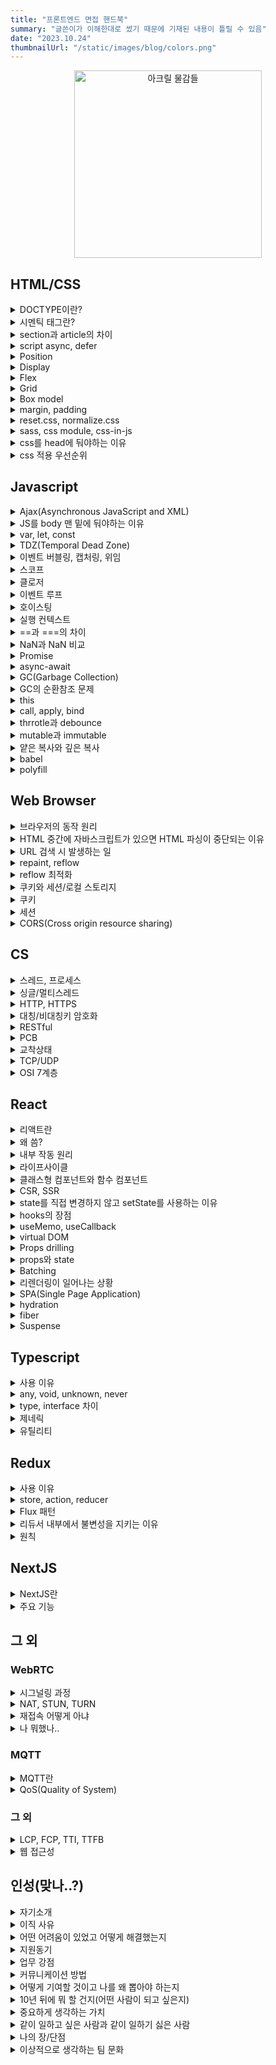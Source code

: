 ```yaml
---
title: "프론트엔드 면접 핸드북"
summary: "글쓴이가 이해한대로 썼기 때문에 기재된 내용이 틀릴 수 있음"
date: "2023.10.24"
thumbnailUrl: "/static/images/blog/colors.png"
---
```


<div align="center">
	<img src="/static/images/blog/colors.png" width="300px" alt="아크릴 물감들" />
</div>

## HTML/CSS

<details>
<summary>DOCTYPE이란?</summary>

&nbsp;선언된 페이지의 HTML 버전이 무엇인지를 웹 브라우저에 알려주는 역할을 하는 선언문

</details>

<details>
<summary>시멘틱 태그란?</summary>

&nbsp;의미있는 태그. 브라우저와 개발자는 태그 안에 들어있는 내용을 유추해가며 작업할 수 있다.

</details>

<details>
<summary>section과 article의 차이</summary>

&nbsp;`section`은 비슷한 특성의 컨텐츠를 담는 구역을 설정할 때 사용하고, `article`은 독립적인 내용들을 담을 때 사용

</details>

<details>
<summary>script async, defer</summary>

- async
  - HTML 파싱과 병렬적으로 스크립트를 다운받고, 다운로드가 끝난 시점에 HTML 파싱을 멈추고 스크립트 실행
  - 스크립트 내에 DOM을 조작하는 코드가 있다면 위험할 수 있음
- defer
    - HTML 파싱과 병렬적으로 스크립트를 다운받고, HTML 파싱이 완료된 이후에 스크립트 실행
</details>

<details>
<summary>Position</summary>

- static
    - 기본값으로, 요소들이 겹치지 않고 상 -> 하로 배치
- relative
    - 원래 배치되어야 할 위치에서 지정한 값만큼 떨어진 곳에 요소를 배치
- absolute
    - 가장 가까운 상위 요소(relative)의 위치를 기준으로 지정한 값만큼 떨어진 곳에 요소를 배치
- fixed
    - 웹 브라우저 화면 전체를 기준으로 배치. 스크롤을 하더라도 위치가 고정됨
- sticky
    - 설정한 위치(예를 들어, top: 10px)에 다다르기 전에는 static처럼 위치하다가 다다르면 fixed처럼 고정됨
</details>

<details>
<summary>Display</summary>

요소를 어떻게 보여줄지 지정
- none
    - 요소를 렌더링하지 않도록 설정
    - `visibility: hidden`과 달리 영역을 차지하지 않음
- block
    - 말 그대로 블럭모양
    - 줄바꿈이 일어남
- inline
    - 줄 형태, 안의 내용이 가로로 붙어있음
- inline-block
    - 블럭모양인데 안의 내용이 가로로 붙어있음
</details>

<details>
<summary>Flex</summary>

요소의 크기가 불분명하거나 동적인 경우에도, 각 요소를 정렬할 수 있는 효율적인 방법을 제공
</details>

<details>
<summary>Grid</summary>

- 2차원(행렬)의 레이아웃 시스템을 제공
- Flex는 비교적 단순한 1차원 레이아웃을 위하며, 더 복잡한 레이아웃을 위해 Grid를 사용
</details>

<details>
<summary>Box model</summary>

- 모든 HTML 요소는 박스 모양으로 구성
- HTML 요소를 padding, border, margin, content로 구분
</details>

<details>
<summary>margin, padding</summary>

border 기준으로 `margin`은 바깥, `padding`은 안쪽 여백을 의미
</details>

<details>
<summary>reset.css, normalize.css</summary>

- reset.css
    - 브라우저별로 각각 태그에 대한 기본 스타일링이 다르기 때문에, 기본적인 것들을 초기화해 사용
- normalize.css
    - 기존에 있던 것들을 최대한 훼손시키지 않고 이용
</details>

<details>
<summary>sass, css module, css-in-js</summary>

- css module
    - 클래스명이 충돌하는 단점을 극복
    - 간결한 클래스명을 이용해서 컴포넌트 단위로 스타일을 적용할 때 좋음
- sass
    - 변수 mixin 등이 있어 재사용성을 높힐 수 있음
    - 별도의 빌드단계를 거쳐 css 파일로 변환
    - import문을 사용해 변수처럼 사용 가능
- css-in-js
    - 자바스크립트 내에서 관리하기 때문에 내부응집도가 올라감
    - 동적으로 css를 변경하기 쉬움
</details>

<details>
<summary>css를 head에 둬야하는 이유</summary>

&nbsp;페이지가 처음 로드되면, HTML과 CSS가 파싱되는데 HTML은 DOM을 만들고, CSS는 CSSOM을 만든다. 2가지 모두 웹사이트에서 시각적인 부분을 만드는데 필요하기 때문에 빨리 읽어야함
</details>

<details>
<summary>css 적용 우선순위</summary>

1. `!important`
2. inline css
3. id
4. class, 추상클래스
5. 태그
6. 상위요소에 지정된 css
</details>

## Javascript

<details>
<summary>Ajax(Asynchronous JavaScript and XML)</summary>

&nbsp;클라이언트와 서버가 XML 데이터를 주고 받는 기술.

&nbsp;기존에는 클라이언트에서 서버로 요청을 보내고 응답을 받으면 다시 화면을 갱신해야 했고, 이 과정에서 많은 리소스가 낭비되었다. 이 문제를 해결하기 위해 Ajax는 페이지에서 필요한 일부만 갱신할 수 있도록 XMLHttpRequest 객체를 서버로 요청한다. 이로 인해 자원과 시간을 많이 아낄 수 있다.
</details>

<details>
<summary>JS를 body 맨 밑에 둬야하는 이유</summary>

&nbsp;HTML과 CSS가 모두 동작한 다음에 불러오기 때문에 미완성된 화면이 오랫동안 지속되지 않고, DOM 파싱이 완료된 시점에 실행되기 때문에 따로 추가 설정을 할 필요가 없다.
</details>

<details>
<summary>var, let, const</summary>

- var
    - 재선언, 재할당 가능
    - 함수 스코프
- let
    - 재할당
    - 블록 스코프
- const
    - 블록 스코프
</details>

<details>
<summary>TDZ(Temporal Dead Zone)</summary>

&nbsp;호이스팅이 일어났을 때, let, const는 var처럼 자동으로 초기값을 할당하지 않는다. 그래서 선언 전에 사용하려고 하면 메모리에 해당 변수가 존재하지 않아 ReferenceError를 발생시킨다. 이처럼 변수가 선언되고 해당 변수에 값이 할당되기 전까지를 TDZ라고 한다.
</details>

<details>
<summary>이벤트 버블링, 캡처링, 위임</summary>

- 버블링
    - 이벤트가 상위의 화면 요소들로 전달되는 특성
    - 거품이 점점 커진다 생각..
- 캡처링
    - 이벤트 버블링과 반대 방향으로 진행되는 이벤트 전파 방식
    - `event.stopPropagation()`로 막을 수 있음
- 이벤트 위임
    - 하위 요소에 이벤트를 따로따로 붙이지 않고, 상위 요소에서 하위 요소의 이벤트들을 제어하는 방식
    - 캡처링 이용
</details>

<details>
<summary>스코프</summary>

&nbsp;변수에 접근할 수 있는 범위
</details>

<details>
<summary>클로저</summary>

- 외부 함수에 접근할 수 있는 내부 함수 혹은 이러한 원리를 일컫는 용어
- 렉시컬 스코프(함수를 어디에 선언하였는지에 따라 결정되는 스코프)에 대한 참조와 함께 묶인 함수의 조합
- 장점
    - 데이터 보존
    - 캡슐화
    - 모듈화에 유리
- 예제
    - `myFunc = makeFunc()` 여기서 myFunc에는 displayName 함수가 할당되는데 myFunc() 여기서 console.log가 정상적으로 찍힘 왜?
        ```javascript
        function makeFunc() {
            const name = "Mozilla";
            function displayName() {
                console.log(name);
            }
            return displayName;
        }

        const myFunc = makeFunc();
        myFunc();
        ```
    - `makeFunc()`이 실행될 때 `name` 변수가 있는 환경에 대한 참조를 유지하기 때문
</details>

<details>
<summary>이벤트 루프</summary>

&nbsp;자바스크립트는 싱글 스레드 기반 언어이다. 스레드가 하나라는 말은 곧, 동시에 하나의 작업만을 처리할 수 있다는 말이다. 하지만 실제로 자바스크립트가 사용되는 환경을 생각해보면 많은 작업이 동시에 처리되고 있는 걸 볼 수 있다. 어떻게 된 일일까...

1. 모든 비동기 API들은 작업이 완료되면 콜백 함수를 태스크큐에 추가
2. 이벤트 루프는 '현재 실행 중인 태스크가 없을 때'(주로 콜스택이 비워졌을 때) 태스크큐의 실행가능한 첫 번째 태스크를 꺼내와 콜스택으로 보낸다.

- 마이크로 태스크 큐
    - promise callback
    - async function
    - queueMicrotask
    - process.nextTick()
    - 마이크로 태스크 큐를 우선적으로 처리
</details>

<details>
<summary>호이스팅</summary>

&nbsp;코드를 실행하기 전에 `var` 선언문과 `function` 선언문을 해당 스코프의 최상단으로 끌어올리는 것

&nbsp;함수 호이스팅이 발생하는 원인은 자바스크립트 변수 생성과 초기화가 분리되어 진행되기 때문
</details>

<details>
<summary>실행 컨텍스트</summary>

- 실행할 코드에 제공할 환경 정보들을 모아놓은 객체
- 자바스크립트는 동일한 환경에 있는 환경 정보들을 모든 실행 컨텍스트를 콜스택에 쌓아올린 후 실행하여 코드의 환경과 순서를 보장할 수 있게 됨

- 전역 컨텍스트 하나 생성 후, 함수 호출 시마다 컨텍스트가 생김
- 컨텍스트 생성 시, 컨텍스트 안에 변수객체, scope chain, this가 생성됨
- 컨텍스트 생성 후 함수가 실행되는데, 사용되는 변수들은 변수객체 안에서 값을 찾고, 없다면 스코프 체인을 따라 올라가며 찾음
- 함수 실행이 마무리되면 해당 컨텍스트는 사라짐
- 페이지가 종료되면 전역 컨텍스트가 사라짐(클로저 제외)
</details>

<details>
<summary>==과 ===의 차이</summary>

- ==는 변수의 값 비교
- ===는 변수의 유형을 고려해 비교
</details>

<details>
<summary>NaN과 NaN 비교</summary>

- NaN은 숫자가 아님을 나타냄 (Not a Number)
- 다른 NaN과 같지 않음
</details>

<details>
<summary>Promise</summary>

자바스크립트 비동기 처리에 사용되는 객체
- Pending(대기)
    - new Promise() 메서드를 호출하면 이 상태
- Fulfilled(이행)
    - resolve()를 실행하면 then을 이용해 처리 결과 값을 받을 수 있는 상태
- Rejected(실패)
    - reject()를 호출하면 실패 상태가 되고, catch로 에러를 받을 수 있는 상태
</details>

<details>
<summary>async-await</summary>

&nbsp;기존의 비동기 처리 방식인 콜백 함수와 Promise의 단점을 보완하고 개발자가 읽기 좋은 코드로 작성할 수 있게 도와줌
</details>

<details>
<summary>GC(Garbage Collection)</summary>

&nbsp;메모리 할당을 추적하고 할당된 메모리 블럭이 더이상 필요하지 않게 되었는지를 판단하여 메모리를 회수하는 것
</details>

<details>
<summary>GC의 순환참조 문제</summary>

- 레퍼런스 카운팅
    - 메모리 할당과 해제가 한 블럭 이내에서 이뤄질 수 없는 경우 사용
    - 동적으로 할당된 메모리를 참조하는 객체의 수
    - 레퍼런스 카운트는 처음 선언을 할 때 값이 1이 되고 카운트 값이 0이 되는 순간 메모리에서 제거됨
- 순환 참조 문제
    - 두 객체가 서로 참조하는 속성으로 생성되어 순환 구조를 생성한 경우, 스코프를 벗어나더라도 두 객체가 서로를 참조하므로 레퍼런스 카운트가 0이 되지 않음
    - 레퍼런스 카운팅으로 해결할 방법이 없음
    - 메모리 누수의 원인이 됨
- Mark & Sweep
    - 자바스크립트 엔진에서 이 알고리즘을 사용
    - 최적화 없이 구현 시, 전체 객체를 탐색하므로 엔진에 영향을 미침
    - 시작하는 노드를 루트라고 하고 사용되는 메모리 공간과 출처를 연결, 루트가 참조하고 있는 모든 객체를 방문해 마크하고, 마크되지 않은 모든 객체를 메모리에서 삭제
</details>

<details>
<summary>this</summary>

- 자신이 속한 객체 또는 자신이 생성할 인스턴스를 가리키는 자기 참조변수
- 함수를 호출한 객체를 의미
- this는 어떤 위치에 있느냐, 어디서 호출하느냐, 어떤 함수에 있느냐에 따라 참조값이 달라지는 특성이 있어 사용 시 주의해야함
    - 일반 함수로 호출할 경우, 글로벌 객체(window)
    - 메서드로 호출할 경우 이를 호출한 객체
    - call, apply, bind 사용 시, 메서드에 첫 번째 인수로 전달하는 객체
- 바인딩이란?
    - 식별자와 값을 연결하는 과정
    - 변수선언은 변수 이름과 확보된 메모리 공간의 주소를 바인딩 하는 것
</details>

<details>
<summary>call, apply, bind</summary>

&nbsp;함수를 실행하고 함수의 첫 번째 인자로 전달하는 값에 `this` 바인딩
- call
    - 두 번째 인자부터 차례로 **값**을 전달
- apply
    - 인자를 **배열**로 전달
- bind
    - 함수를 실행하지 않고, 새로운 함수를 반환
    - 반환된 새로운 함수를 실행해야 원본 함수가 실행됨

</details>

<details>
<summary>thrrotle과 debounce</summary>

- debounce
    - 이벤트를 그룹화하여 특정시간이 지난 후, 하나의 이벤트만 발생하도록 하는 기술
    - 검색어 자동완성에 많이 사용
- throttle
    - 이벤트를 일정한 주기마다 발생하도록 하는 기술
    - 스크롤 이벤트에 많이 사용
</details>

<details>
<summary>mutable과 immutable</summary>

- mutable
    - 변할 수 있음
    - 참조타입(객체, 배열, 함수)
    - 해당 데이터 주소를 찾아서 값을 변경함
- immutable
    - 불변
    - 원시타입(String, Number, Boolean, Null, Undefined)
    - 해당 데이터 주소와 별개의 새로운 주소에 값이 할당
</details>

<details>
<summary>얕은 복사와 깊은 복사</summary>

- 얕은 복사
    - 객체 복사 시, 원본 값과 복사된 값이 같은 참조(= 메모리 주소)를 가리키는 것
    - 얕은 복사 후, 해당 변수를 재사용하여 수정한다면 원본 값도 변하므로 주의
    - `Object.assign()`, 전개 구문
- 깊은 복사
    - 복사된 객체가 다른 주소를 참조하며 내부의 값만 복사
    - 재귀함수, `JSON.parse()`, `JSON.stringify()` 이용

</details>

<details>
<summary>babel</summary>

&nbsp;트랜스파일러로, 모던 자바스크립트 코드를 구 표준을 준수하는 코드로 변환해줌

</details>

<details>
<summary>polyfill</summary>

&nbsp;개발자가 특정 기능이 기원되지 않는 브라우저를 위해 사용할 수 있는 코드 조각이나 플러그인. 브라우저에서 지원하지 않는 기능들에 대한 호환성 작업을 채워넣는다고 해서 `polyfill`이라 칭함

</details>

## Web Browser

<details>
<summary>브라우저의 동작 원리</summary>

1. 렌더링 엔진은 먼저 HTML을 파싱해서 DOM 트리 구축
2. CSS 파싱 CSSOM 트리 구축
3. 자바스크립트 실행
4. DOM + CSSOM 렌더 트리 구축
5. 화면에 배치(Layout + reflow)
6. 그리기(paint)

</details>

<details>
<summary>HTML 중간에 자바스크립트가 있으면 HTML 파싱이 중단되는 이유</summary>

- 자바스크립트는 DOM을 변경시킬 수 있음
- 스크립트가 아직 그려지지 않은 DOM 트리 노드에 접근 시, 오류 발생 가능성이 있음
- body 태그 최하단에 script 태그 삽입 권장
</details>

<details>
<summary>URL 검색 시 발생하는 일</summary>

1. 웹 브라우저가 해당 도메인의 IP 주소 탐색
    - 캐시 확인 후 없을 경우, DNS 서버에서 IP 주소 탐색
2. 웹 브라우저가 서버와의 TCP 연결 시작
3. 웹 브라우저가 HTTP 요청을 서버로 전송
4. 웹 서버가 요청을 수행하고 응답 전송
5. 웹 브라우저가 콘텐츠 렌더링
</details>

<details>
<summary>repaint, reflow</summary>

- repaint
    - 웹 페이지의 일부 또는 전부를 다시 처리하고 그려야 할 때
    - 생성된 DOM 노드의 너비, 높이 위치 등을 변경했을 때 영향을 받는 모든 노드의 수치를 계산하여 렌더트리 재생성
- reflow
    - 변경된 요소를 화면에 그리는 작업
    - repaint 이후에 필히 실행됨
    - reflow만 일어나는 작업
        - visibility, background-color, outline, opacity
        - 다른 노드에 영향을 주지 않고 발생하기 때문
</details>

<details>
<summary>reflow 최적화</summary>

- 애니메이션은 position fixed 또는 absolute로 설정
- transform 속성은 reflow가 일어나지 않음
- 안 쓰는 노드는 렌더트리에서 제외시키기
- table 태그 지양
    - 테이블 컨텐츠는 컨텐츠 변경 시 테이블 너비가 다시 계산되고 모든 셀의 reflow가 발생
- inline style 최소화
    - HTML 파싱 시 레이아웃에 영향을 미쳐 reflow 발생
</details>

<details>
<summary>쿠키와 세션/로컬 스토리지</summary>

- 쿠키
    - 저장공간이 4KB로 적음
- 세션 스토리지
    - 브라우저 종료 시 날아감
- 로컬 스토리지
    - 브라우저에 남아있음

</details>

<details>
<summary>쿠키</summary>

- 일정 시간동안 데이터 보관
- 서버에 접속 시, 접속한 클라이언트 정보를 PC에 저장했다가 재사용
- 클라이언트에서 쿠키 설정하는 방법
    - `document.cookie = "test=test"`로 세팅
- 서버에서 쿠키 설정하는 방법
    - 응답 헤더에 'Set-Cookie' 설정
- 서버에서 쿠키를 세팅하면 XSS 공격에 취약한데 어떻게 해결?
    - 응답 헤더에 `Set-Cookie` 설정 시 HttpOnly 옵션 세팅
        ```java
        response.setHeader("Set-Cookie", "test=test; HttpOnly");
        ```

</details>

<details>
<summary>세션</summary>

</details>

<details>
<summary>CORS(Cross origin resource sharing)</summary>

- 요청 헤더의 origin과 응답 헤더의 origin 비교 -> origin의 프로토콜(http, https), 호스트, 포트 중 하나라도 다르면 CORS 에러 발생
- 발생 주체는 브라우저
- 서버에서 응답 헤더에 `Access-Control-Allow-Origin`에 허용 출처를 내려보내 해결
- Preflight
    - 본 요청 보내기 전에 안전한 요청인지 확인을 위해 브라우저에서 보내는 예비 요청
    - HTTP 메소드 중 OPTIONS라는 요청이 사용됨
    - preflight 요청을 캐싱시키는 방법
        - 응답 헤더의 `Access-ControlMax-Age` 캐싱 시간 명시

</details>

## CS

<details>
<summary>스레드, 프로세스</summary>

- 스레드
    - 프로세스가 할당받은 자원을 이용하는 실행의 단위
    - 프로세스 내의 Heap, Data, Code 영역을 공유
    - 각각 Stack과 PC 레지스터 값 보유
    - 프로세스 하나를 사용하기 위해 소요되는 시간을 줄이고 효율을 높이기 위해 등장
    - 별도의 Stack을 가지지만 Heap은 공유하므로 서로 다른 스레드에서 가져와 읽고 쓰기 가능
- 프로세스
    - 프로그램이 돌아가고 있는 상태
    - Stack, Heap, Data, Text 영역으로 구성되어 할당
    - 메모리에 별도의 주소 공간에서 실행되기 때문에 다른 프로세스의 변수나 자료구조에 접근 불가
</details>

<details>
<summary>싱글/멀티스레드</summary>

</details>

<details>
<summary>HTTP, HTTPS</summary>

</details>

<details>
<summary>대칭/비대칭키 암호화</summary>

</details>

<details>
<summary>RESTful</summary>

</details>

<details>
<summary>PCB</summary>

</details>

<details>
<summary>교착상태</summary>

</details>

<details>
<summary>TCP/UDP</summary>

</details>

<details>
<summary>OSI 7계층</summary>

</details>

## React

<details>
<summary>리액트란</summary>

&nbsp;UI 구축을 위한 자바스크립트 라이브러리
</details>

<details>
<summary>왜 씀?</summary>

- 가상 돔의 사용으로 앱 성능 향상
- 클라이언트, 서버 사이드 렌더링 지원 가능
- 컴포넌트 기반 작업으로 효율적인 코드 분리 가능
- 가독성이 높아 유지보수가 비교적 쉬움
- 많은 커뮤니티
</details>

<details>
<summary>내부 작동 원리</summary>

&nbsp;virtual DOM이 변경될 때 실제 DOM을 변경하도록 되어있음(재조정)
</details>

<details>
<summary>라이프사이클</summary>

- componentDidMount
- render
- componentDidUpdate
- componentWillUnmount
</details>

<details>
<summary>클래스형 컴포넌트와 함수 컴포넌트</summary>

- 클래스형 컴포넌트
    - 여러 단계의 상속으로 이루어짐
    - 라이프 사이클을 가짐
- 함수 컴포넌트
    - hook을 사용해 라이프 사이크에 따른 동작
    - 가독성이 좋음
</details>

<details>
<summary>CSR, SSR</summary>

- CSR(Client Side Rendering)
    - 클라이언트쪽에서 렌더링이 일어남
    - 첨에 빈 페이지이다가 HTML, JS 다운로드 후 렌더링

- SSR(Server Side Rendering)
    - 서버쪽에서 렌더링이 끝난 후 클라에 전달
    - 서버에서 HTML 전달 -> 첨에 HTML 렌더링된 상태
    - 자바스크립트 다운로드, 컴파일 후 상호작용 가능

- 첫 페이지 로딩시간은 SSR이 평균적으로 빠름
- 다른 페이지로 이동 시, SSR은 처음과 동일한 과정 반복 -> CSR이 평균적으로 빠름
- SEO 대응은 SSR이 용이
    - 대부분의 웹 크롤러들은 JS를 실행시키지 못하고 HTML에서만 컨텐츠를 수집하기 때문

</details>

<details>
<summary>state를 직접 변경하지 않고 setState를 사용하는 이유</summary>

- state는 불변성을 유지해야함
- 얕은 비교를 통해 리렌더링을 실행하는데, state가 참조형일 때 동일 참조일 경우 리렌더링을 실행하지 않음
</details>

<details>
<summary>hooks의 장점</summary>

- 로직의 재사용
- 관리가 쉬움
- 가독성이 좋음
- 코드가 간결함
</details>

<details>
<summary>useMemo, useCallback</summary>

- useMemo
    - 메모이제이션된 값을 반환
- useCallback
    - 메모이제이션된 함수를 반환
</details>

<details>
<summary>virtual DOM</summary>

&nbsp;DOM을 가볍게 만든 자바스크립트 표현
</details>

<details>
<summary>Props drilling</summary>

&nbsp;props를 오로지 하위 컴포넌트로 전달하는 용도로만 쓰이는 컴포넌트들을 여러개 거쳐 데이터를 전달하는 과정
</details>

<details>
<summary>props와 state</summary>

- props
    - 부모에서 자식 컴포넌트로 전달하는 읽기 전용 데이터
- state
    - 본인 컴포넌트 내부에서 관리하는 변경 가능한 데이터
</details>

<details>
<summary>Batching</summary>

- state가 변경되었을 때, render 함수가 여러번 호출되는 것을 방지하기 위해 한 번만 호출하도록 하는 것
- 여러 개의 상태 변경을 한 번에 묶어서 처리
</details>

<details>
<summary>리렌더링이 일어나는 상황</summary>

- state가 변경됐을 때
- props가 변경됐을 때
- 부모 컴포넌트가 리렌더링 될 때
- forceUpdate 함수가 실행될 때
</details>

<details>
<summary>SPA(Single Page Application)</summary>

- 뭐임?
    - 모든 리소스를 최초에 한 번 다운로드하고, 이후에 새로운 데이터 요청 시 필요한 데이터만을 전달받아 페이지를 갱신
    - CSR 방식으로 렌더링
- 장점
    - 빠른 페이지 이동 가능 및 깜빡거림이 없음
    - 필요한 리소스만 부분적으로 로딩
    - 모듈화 또는 컴포넌트별 개발이 용이
- 단점
    - 처음에 모든 리소스를 한번에 다운로드 하기 때문에 초기 구동 속도가 느림
    - SEO가 어려움(검색 엔진이 앱 로딩 전 빈 상태의 코드를 크롤링하기 때문)
    - 코드가 외부에 노출됨
</details>

<details>
<summary>hydration</summary>

&nbsp;서버단에서 정적 페이지를 렌더링, JS파일 번들링 후 클라단에 보내주는데(SSR).. 그 DOM에는 이벤트가 하나도 없는 메마른 상태일 것. 그래서 인제 hydration(직역하면 수분 보충) 그 DOM 노드들에 이벤트 핸들러를 매칭시켜 동적으로 상호작용 하도록 촉촉하게 바꿔주는.. 수분 보충해주는 그런.. 그런 것

&nbsp;React v16~ `React.hydrate`
</details>

<details>
<summary>fiber</summary>

- React v16 전까지 재귀방식의 알고리즘을 virtualDom의 재조정에 사용
- 변경해야 할 노드가 너무 많은 경우 콜스택이 다 비게 될 때까지 메인 스레드가 다른 작업을 못함
- 재귀동작에서 체인형 링크드 리스트로 수정
- 특정 작업에 우선순위를 매겨 작업의 작은 조각들을 동시적으로 일시 정지, 재가동 할 수 있게 함
</details>

<details>
<summary>Suspense</summary>

- 컴포넌트 Lazy Loading이나 Data Fetching 등의 비동기 처리를 하는 동안 fallback 화면을 띄워줌
- Relay, SWR, React-Query, Recoil 지원
</details>

## Typescript

<details>
<summary>사용 이유</summary>

- 오류를 잡아내기 쉬움(컴파일 단계에서 오류 잡기 가능)
- 생산성 향상
- 코드 유지보수성 향상
</details>

<details>
<summary>any, void, unknown, never</summary>

- any
    - 예외
    - 모든 타입의 변수에 any 타입 값을 할당 가능하고, any 타입의 변수에 모든 값을 할당 가능함
- unknown
    - 모든 타입의 상위 개념
    - unknown 타입의 변수에 모든 값을 할당 가능
- never
    - 최하위 개념
    - never 타입에 아무것도 할당 불가 그러나 아무 타입의 변수에 never 타입 변수 할당 가능
- void
    - undefined의 상위 개념
    - void 반환으로 선언한 함수에서 undefined를 반환해도 오류 발생하지 않음

</details>

<details>
<summary>type, interface 차이</summary>

- type
    - 원시 타입
    - 튜플 타입
    - 함수 타입
    - 유니온 타입
    - 매핑된 타입
- interface
    - 객체 타입 정의 또는 타입 사용할 필요가 없을 경우
    - 자동 병합을 활용해야할 경우
</details>

<details>
<summary>제네릭</summary>

&nbsp;타입을 파라미터처럼 사용하는 것

</details>

<details>
<summary>유틸리티</summary>

- 이미 정의해 놓은 타입을 변환할 때 사용하기 좋은 문법
- Partial(부분집합)
- Pick(몇 개 찝어 쓰기)
- Omit(몇 개 버리고 쓰기)
</details>

## Redux

<details>
<summary>사용 이유</summary>

- Props drilling 문제 해결
- devtool이 있음

</details>

<details>
<summary>store, action, reducer</summary>

- store
    - 상태가 관리되는 곳
- action
    - 앱에서 스토어에 보낼 데이터
- reducer
    - action을 reducer에 전달하면 reducer가 store의 상태를 업데이트
    - action을 reducer에 전달하려면 dispatch 메소드 사용

</details>

<details>
<summary>Flux 패턴</summary>

&nbsp;사용자 입력을 기반으로 Action을 만들고, Action을 Dispatcher에 전달하여 Store의 데이터를 변경한 뒤 View에 반영하는 단방향 데이터 흐름
</details>

<details>
<summary>리듀서 내부에서 불변성을 지키는 이유</summary>

&nbsp;참조값을 비교하여 상태변화를 감지하기 때문
</details>

<details>
<summary>원칙</summary>

1. 상태는 store에서 집중관리
2. 상태는 불변하며, action만이 상태교체를 요청할 수 있음
3. 변화는 순수함수(reducer)로 작성해야함
</details>

## NextJS

<details>
<summary>NextJS란</summary>

&nbsp;vercel에서 개발한 리액트 프레임워크
</details>

<details>
<summary>주요 기능</summary>

- hot reloading
- automatic routing
- single file components
- server rendering
- code splitting
등등
</details>

## 그 외

### WebRTC
<details>
<summary>시그널링 과정</summary>

1. A SDP 오퍼 생성 후 시그널링 채널을 통해 원격 피어에 전달
2. B 오퍼 수신 후 오퍼 설정, 시그널링 채널을 통해 답변 전송
3. A 답변 받은 후 setLocalDescription을 사용해 설정
4. STUN 또는 TURN 서버를 사용해 RTCPeerConnection 객체를 생성
5. peerConnection에 connectionstatechange 이벤트 받아서 connected 상태일 경우 성공적 연결
</details>

<details>
<summary>NAT, STUN, TURN</summary>

- NAT(Network Address Translation)
    - Private IP를 Public IP와 1:1로 대응시켜 변화하는 장치
- ICE(Interactive Connectivity Establishment)
    - ICE는 두 단말이 서로 통신할 수 있는 최적의 경로를 찾을 수 있도록 도와주는 프레임워크
    - ICE는 혼자 작동하지 않으며 STUN, TURN 서버 사용
- STUN(Session Traversal Utilities for NAT)
    - 해당 Peer의 Public IP 주소를 보내는 역할
    - 두 Peer가 같은 NAT 환경에 있을 경우나 NAT의 보안 정책이 엄격할 때는 좋지 않음
- TURN(Traversal Using Relays around NAT)
    - 각 Peer들이 TURN 서버를 경유하여 통신
    - STUN에 비해 리소스 낭비가 심함
</details>

<details>
<summary>재접속 어떻게 아냐</summary>

&nbsp;`connectionstatechange` 이벤트에서 disconnected 떴다가 재접속되면 connected 이벤트가 날아옴
</details>

<details>
<summary>나 뭐했나..</summary>

- navigator.mediaDevices.getUserMedia
- navigator.mediaDevices.enumerateDevices
- navigator.mediaDevices.ondevicechange
- navigator.permissions onchange
</details>

### MQTT

<details>
<summary>MQTT란</summary>

&nbsp;Publisher, Broker, Subscriber 구조로 이루어져 Publisher가 Topic을 발행하고, Subscriber는 Topic을 구독한다. Broker는 중계자 역할을 하며, 1:1, 1:N 통신이 가능하다.
</details>

<details>
<summary>QoS(Quality of System)</summary>

&nbsp;서비스의 품질 단계 설정
- 0단계
    - 메시지를 보내고 잘 갔는지 확인 하지 않음
- 1단계
    - 메시지가 전달되었다는 신호를 받고, 신호가 안 오면 올 때까지 계속해서 메시지를 전송
    - 메시지를 중복으로 발행할 가능성이 있음
- 2단계
    - 4way handshaking을 사용하여 정확히 한 번의 메시지 전송을 보장하는 방법
</details>

### 그 외

<details>
<summary>LCP, FCP, TTI, TTFB</summary>

- LCP(Largest Contentful Paint)
    - 용량 젤 큰 컨텐츠 표시되는 시점
- FCP(First Contentful Paint)
    - 컨텐츠의 일부가 화면에 렌더링될 때까지의 시간
- TTI(Time To Interactive)
    - 웹 페이지가 완전히 상호작용 가능하게된 시간
- TTFB(Time To First Byte)
    - 페이지 요청 시, 서버에서 데이터의 첫 번째 바이트가 도착하는 시간

</details>

<details>
<summary>웹 접근성</summary>

- 장애인이나 고령자분들이 웹 사이트에서 제공하는 정보를 비장애인과 동등하게 접근하고 이용 할 수 있도록 보장하는 것
- 적절한 대체텍스트
- 색에 무관한 콘텐츠 인식
- 키보드만으로 사용 가능하도록
- 응답시간 조절 가능하도록
- 정지 기능 제공
- 제목 제공
등등..
</details>

## 인성(맞나..?)

<details>
<summary>자기소개</summary>

</details>

<details>
<summary>이직 사유</summary>

</details>

<details>
<summary>어떤 어려움이 있었고 어떻게 해결했는지</summary>

</details>

<details>
<summary>지원동기</summary>

</details>

<details>
<summary>업무 강점</summary>

</details>

<details>
<summary>커뮤니케이션 방법</summary>

</details>

<details>
<summary>어떻게 기여할 것이고 나를 왜 뽑아야 하는지</summary>

</details>

<details>
<summary>10년 뒤에 뭐 할 건지(어떤 사람이 되고 싶은지)</summary>

</details>

<details>
<summary>중요하게 생각하는 가치</summary>

</details>

<details>
<summary>같이 일하고 싶은 사람과 같이 일하기 싫은 사람</summary>

</details>

<details>
<summary>나의 장/단점</summary>

</details>

<details>
<summary>이상적으로 생각하는 팀 문화</summary>

</details>